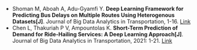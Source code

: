 * Shoman M, Aboah A, Adu-Gyamfi Y. <b>Deep Learning Framework for Predicting Bus Delays on Multiple Routes Using Heterogenous Datasets[J]</b>. Journal of Big Data Analytics in Transportation, 1-16. [Link](https://link.springer.com/article/10.1007/s42421-020-00031-y)
* Chen L, Thakuriah P V, Ampountolas K. <b>Short-Term Prediction of Demand for Ride-Hailing Services: A Deep Learning Approach[J]</b>. Journal of Big Data Analytics in Transportation, 2021: 1-21. [Link](https://link.springer.com/article/10.1007/s42421-021-00041-4)